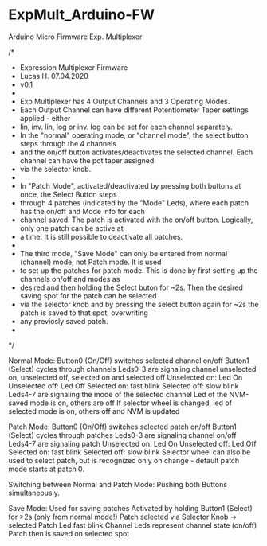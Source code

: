 # ExpMult_Arduino-FW
Arduino Micro Firmware Exp. Multiplexer

/*
 * Expression Multiplexer Firmware
 * Lucas H. 07.04.2020
 * v0.1
 * 
 * Exp Multiplexer has 4 Output Channels and 3 Operating Modes.
 * Each Output Channel can have different Potentiometer Taper settings applied - either
 * lin, inv. lin, log or inv. log can be set for each channel separately.
 * In the "normal" operating mode, or "channel mode", the select button steps through the 4 channels
 * and the on/off button activates/deactivates the selected channel. Each channel can have the pot taper assigned
 * via the selector knob.
 * 
 * In "Patch Mode", activated/deactivated by pressing both buttons at once, the Select Button steps
 * through 4 patches (indicated by the "Mode" Leds), where each patch has the on/off and Mode info for each
 * channel saved. The patch is activated with the on/off button. Logically, only one patch can be active at
 * a time. It is still possible to deactivate all patches.
 * 
 * The third mode, "Save Mode" can only be entered from normal (channel) mode, not Patch mode. It is used
 * to set up the patches for patch mode. This is done by first setting up the channels on/off and modes as
 * desired and then holding the Select buton for ~2s. Then the desired saving spot for the patch can be selected
 * via the selector knob and by pressing the select button again for ~2s the patch is saved to that spot, overwriting
 * any previosly saved patch.
 * 
 */
 
Normal Mode:
Button0 (On/Off) switches selected channel on/off
Button1 (Select) cycles through channels
Leds0-3 are signaling channel unselected on, unselected off, selected on and selected off
Unselected on: Led On
Unselected off: Led Off
Selected on: fast blink
Selected off: slow blink
Leds4-7 are signaling the mode of the selected channel
Led of the NVM-saved mode is on, others are off
If selector wheel is changed, led of selected mode is on, others off and NVM is updated

Patch Mode:
Button0 (On/Off) switches selected patch on/off
Button1 (Select) cycles through patches
Leds0-3 are signaling channel on/off
Leds4-7 are signaling patch 
Unselected on: Led On
Unselected off: Led Off
Selected on: fast blink
Selected off: slow blink
Selector wheel can also be used to select patch, but is recognized only on change - default patch mode starts at patch 0.

Switching between Normal and Patch Mode: Pushing both Buttons simultaneously.

Save Mode:
Used for saving patches
Activated by holding Button1 (Select) for >2s (only from normal mode!)
Patch selected via Selector Knob -> selected Patch Led fast blink
Channel Leds represent channel state (on/off)
Patch then is saved on selected spot
